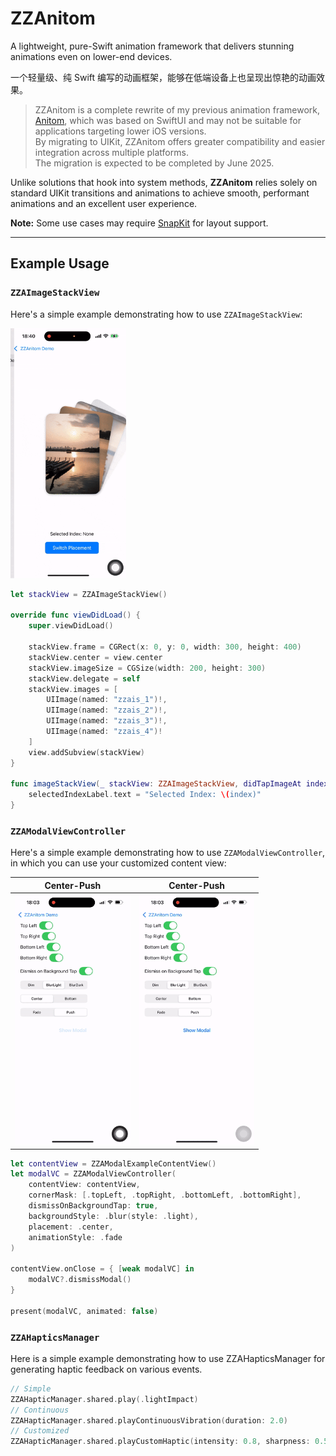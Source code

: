 # ZZAnitom

A lightweight, pure-Swift animation framework that delivers stunning animations even on lower-end devices.

一个轻量级、纯 Swift 编写的动画框架，能够在低端设备上也呈现出惊艳的动画效果。


> ZZAnitom is a complete rewrite of my previous animation framework, [Anitom](https://github.com/weirui-kong/Anitom), which was based on SwiftUI and may not be suitable for applications targeting lower iOS versions.  
> By migrating to UIKit, ZZAnitom offers greater compatibility and easier integration across multiple platforms.  
> The migration is expected to be completed by June 2025.

Unlike solutions that hook into system methods, **ZZAnitom** relies solely on standard UIKit transitions and animations to achieve smooth, performant animations and an excellent user experience.

**Note:** Some use cases may require [SnapKit](https://github.com/SnapKit/SnapKit) for layout support.

---

## Example Usage 
### `ZZAImageStackView`

Here's a simple example demonstrating how to use `ZZAImageStackView`:

<img src="./statics/ZZAImageStackView.gif" height="400">


```swift
let stackView = ZZAImageStackView()

override func viewDidLoad() {
    super.viewDidLoad()
    
    stackView.frame = CGRect(x: 0, y: 0, width: 300, height: 400)
    stackView.center = view.center
    stackView.imageSize = CGSize(width: 200, height: 300)
    stackView.delegate = self
    stackView.images = [
        UIImage(named: "zzais_1")!,
        UIImage(named: "zzais_2")!,
        UIImage(named: "zzais_3")!,
        UIImage(named: "zzais_4")!
    ]
    view.addSubview(stackView)
}

func imageStackView(_ stackView: ZZAImageStackView, didTapImageAt index: Int) {
    selectedIndexLabel.text = "Selected Index: \(index)"
}
```

### `ZZAModalViewController`

Here's a simple example demonstrating how to use `ZZAModalViewController`, in which you can use your customized content view:

| Center-Push | Center-Push |
|---|---|
| <img src="./statics/ZZAModalViewController-center.gif" height="400"> | <img src="./statics/ZZAModalViewController-bottom.gif" height="400"> |

```swift
let contentView = ZZAModalExampleContentView()
let modalVC = ZZAModalViewController(
    contentView: contentView,
    cornerMask: [.topLeft, .topRight, .bottomLeft, .bottomRight],
    dismissOnBackgroundTap: true,
    backgroundStyle: .blur(style: .light),
    placement: .center,
    animationStyle: .fade
)

contentView.onClose = { [weak modalVC] in
    modalVC?.dismissModal()
}

present(modalVC, animated: false)
```


### `ZZAHapticsManager`
Here is a simple example demonstrating how to use ZZAHapticsManager for generating haptic feedback on various events.

```swift
// Simple
ZZAHapticManager.shared.play(.lightImpact)
// Continuous
ZZAHapticManager.shared.playContinuousVibration(duration: 2.0)
// Customized
ZZAHapticManager.shared.playCustomHaptic(intensity: 0.8, sharpness: 0.5, duration: 0.5)
```
